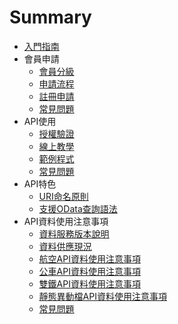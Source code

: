 # Summary

* [入門指南](README.md)
* 會員申請
  * [會員分級](member/MemberType.md)
  * [申請流程](member/RegisterSOP.md)
  * [註冊申請](member/GoRegister.md)
  * [常見問題](member/MemberFAQ.md) 
* API使用
  * [授權驗證](api/HMac.md)
  * [線上教學](api/Demo.md)
  * [範例程式](api/Code.md)
  * [常見問題](api/FAQ.md)
* API特色
  * [URI命名原則](api/URI.md)
  * [支援OData查詢語法](api/OData.md)    
* API資料使用注意事項
  * [資料服務版本說明](FAQ/Version.md)
  * [資料供應現況](FAQ/SupplyStatus.md)
  * [航空API資料使用注意事項](FAQ/Aviation.md)
  * [公車API資料使用注意事項](FAQ/Bus.md)
  * [雙鐵API資料使用注意事項](FAQ/Rail.md)
  * [靜態異動檔API資料使用注意事項](FAQ/Variation.md)
  * [常見問題](FAQ/FAQ.md)    



